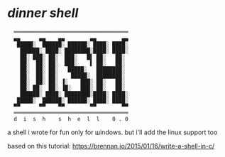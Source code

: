 # *dinner shell*
```
  ════════════════════════════════════
  ▄▄      ▄▄    ▄▄        ▄▄        ▄▄ 
   █████░  ██████░ ██████░ ████░ ████░ 
    ██████░ ████░ ████████░████░ ████░ 
    ██░ ███░ ██░  ███░   █▌ ██░   ██░ 
    ██░  ██░ ██░  ███░    ▌ ██░   ██░ 
    ██░  ██░ ██░   █████░   ████████░ 
    ██░  ██░ ██░    █████░  ████████░ 
    ██░  ██░ ██░ ▐░    ███░ ██░   ██░ 
    ██░ ██░  ██░ ▐█░   ███░ ██░   ██░ 
    ██████░ ████░ ████████░████░ ████░ 
   █████░  ██████░ ██████░ ████░ ████░ 
  ▀▀      ▀▀    ▀▀        ▀▀        ▀▀ 
  ════════════════════════════════════
  d  i  s  h    s  h  e  l  l    0 . 0
 ```
  a shell i wrote for fun
  only for шindows. but i'll add the linuх support too

based on this tutorial: https://brennan.io/2015/01/16/write-a-shell-in-c/
